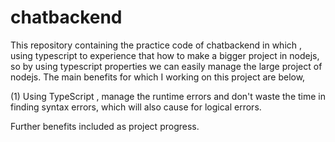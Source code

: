 # chatbackend
This repository containing the practice code of chatbackend in which , using typescript to experience that how to make a bigger project in nodejs, so by using typescript properties we can easily manage the large project of nodejs. The main benefits for which I working on this project are below,

(1) Using TypeScript , manage the runtime errors and don't waste the time in finding syntax errors, which will also cause for logical errors.

Further benefits included as project progress.
